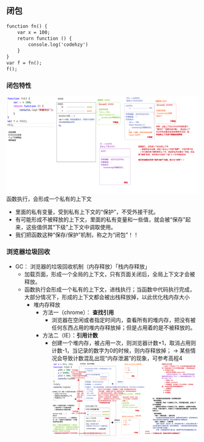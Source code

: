 ## 闭包
```JS
function fn() {
    var x = 100;
    return function () {
        console.log('codehzy')
    }
}
var f = fn();
f();
```
### 闭包特性
![](./assets/03_函数的底层处理机制/closure.png)
函数执行，会形成一个私有的上下文
+ 里面的私有变量，受到私有上下文的“保护”，不受外接干扰。
+ 有可能形成不被释放的上下文，里面的私有变量和一些值，就会被“保存”起来，这些值供其“下级”上下文中调取使用。
+ 我们把函数这种“保存/保护”机制，称之为“闭包”！！
### 浏览器垃圾回收
- GC： 浏览器的垃圾回收机制（内存释放）「栈内存释放」
  - 加载页面，形成一个全局的上下文，只有页面关闭后，全局上下文才会被释放。
  - 函数执行会形成一个私有的上下文，进栈执行；当函数中代码执行完成，大部分情况下，形成的上下文都会被出栈释放掉，以此优化栈内存大小
    - 堆内存释放
      - 方法一（chrome）： **查找引用**
        - 浏览器在空闲或者指定时间内，查看所有的堆内存，把没有被任何东西占用的堆内存释放掉；但是占用着的是不被释放的。
      - 方法二（IE）：**引用计数**
        - 创建一个堆内存，被占用一次，则浏览器计数+1，取消占用则计数-1，当记录的数字为0的时候，则内存释放掉； -> 某些情况会导致计数混乱出现“内存泄漏”的现象，可参考高程4
![浏览器垃圾清除](assets/03_函数的底层处理机制/2.png)